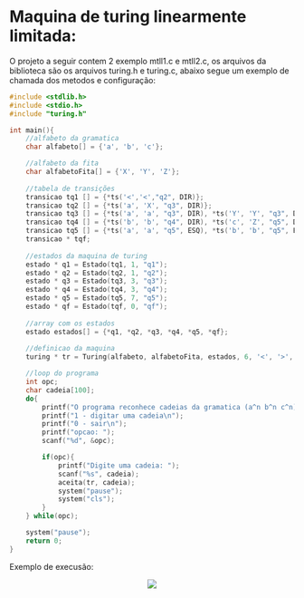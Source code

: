 # Maquina de turing linearmente limitada:

O projeto a seguir contem 2 exemplo mtll1.c e mtll2.c, os arquivos da biblioteca são os arquivos turing.h e turing.c, abaixo segue um exemplo de chamada dos metodos e configuração:

~~~~c
#include <stdlib.h>
#include <stdio.h>
#include "turing.h"

int main(){
	//alfabeto da gramatica
	char alfabeto[] = {'a', 'b', 'c'};

	//alfabeto da fita
	char alfabetoFita[] = {'X', 'Y', 'Z'};
	
	//tabela de transições
	transicao tq1 [] = {*ts('<','<',"q2", DIR)};
	transicao tq2 [] = {*ts('a', 'X', "q3", DIR)}; 
	transicao tq3 [] = {*ts('a', 'a', "q3", DIR), *ts('Y', 'Y', "q3", DIR), *ts('b', 'Y', "q4", DIR)}; 
	transicao tq4 [] = {*ts('b', 'b', "q4", DIR), *ts('c', 'Z', "q5", DIR), *ts('Z', 'Z', "q4", DIR)};
	transicao tq5 [] = {*ts('a', 'a', "q5", ESQ), *ts('b', 'b', "q5", ESQ), *ts('c', 'c', "q5", ESQ), *ts('Y', 'Y', "q5", ESQ),*ts('X', 'X', "q2", DIR), *ts('Z', 'Z', "q5", ESQ),*ts('>', '>', "qf", DIR)};
	transicao * tqf;
	
	//estados da maquina de turing
	estado * q1 = Estado(tq1, 1, "q1");
	estado * q2 = Estado(tq2, 1, "q2");
	estado * q3 = Estado(tq3, 3, "q3");
	estado * q4 = Estado(tq4, 3, "q4");
	estado * q5 = Estado(tq5, 7, "q5");
	estado * qf = Estado(tqf, 0, "qf");
	
	//array com os estados 
	estado estados[] = {*q1, *q2, *q3, *q4, *q5, *qf};
	
	//definicao da maquina
	turing * tr = Turing(alfabeto, alfabetoFita, estados, 6, '<', '>', q1, qf);

	//loop do programa
	int opc; 
	char cadeia[100];
	do{
		printf("O programa reconhece cadeias da gramatica (a^n b^n c^n)\n");
		printf("1 - digitar uma cadeia\n");
		printf("0 - sair\n");
		printf("opcao: ");
		scanf("%d", &opc);

		if(opc){
			printf("Digite uma cadeia: ");
			scanf("%s", cadeia);
			aceita(tr, cadeia);
			system("pause");
			system("cls");
		}
	} while(opc);

	system("pause");
	return 0;
}

~~~~

Exemplo de execusão: 

<p align="center">
 <img src = https://github.com/ArthurOlive/maquina_turing_configuravel_c/blob/master/img/ex1.PNG/>
</p>
